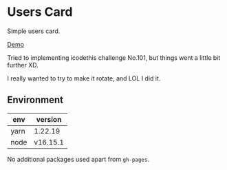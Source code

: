# Users Card

Simple users card.

[Demo](https://harryuan65.github.io/UsersCard/)

Tried to implementing icodethis challenge No.101, but things went a little bit further XD.

I really wanted to try to make it rotate, and LOL I did it.

## Environment

| env  | version  |
| ---- | -------- |
| yarn | 1.22.19  |
| node | v16.15.1 |

No additional packages used apart from `gh-pages`.
